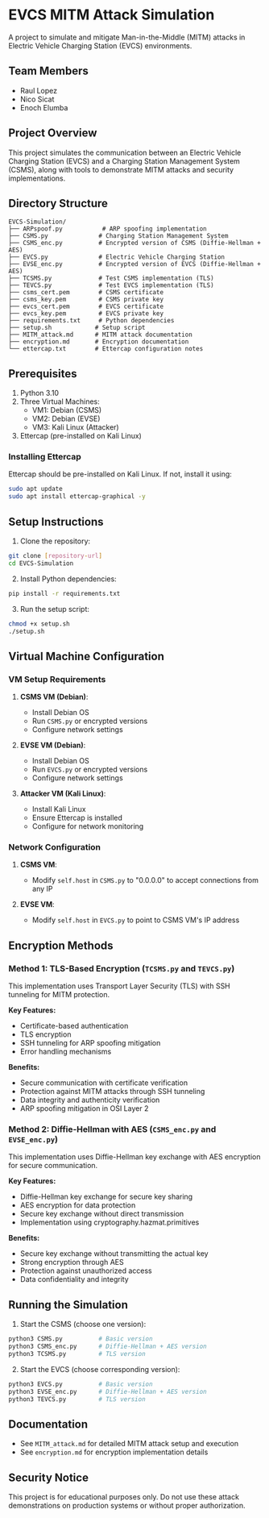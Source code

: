 # EVCS MITM Attack Simulation

A project to simulate and mitigate Man-in-the-Middle (MITM) attacks in Electric Vehicle Charging Station (EVCS) environments.

## Team Members
- Raul Lopez
- Nico Sicat
- Enoch Elumba

## Project Overview
This project simulates the communication between an Electric Vehicle Charging Station (EVCS) and a Charging Station Management System (CSMS), along with tools to demonstrate MITM attacks and security implementations.

## Directory Structure
```
EVCS-Simulation/
├── ARPspoof.py           # ARP spoofing implementation
├── CSMS.py              # Charging Station Management System
├── CSMS_enc.py          # Encrypted version of CSMS (Diffie-Hellman + AES)
├── EVCS.py              # Electric Vehicle Charging Station
├── EVSE_enc.py          # Encrypted version of EVCS (Diffie-Hellman + AES)
├── TCSMS.py             # Test CSMS implementation (TLS)
├── TEVCS.py             # Test EVCS implementation (TLS)
├── csms_cert.pem        # CSMS certificate
├── csms_key.pem         # CSMS private key
├── evcs_cert.pem        # EVCS certificate
├── evcs_key.pem         # EVCS private key
├── requirements.txt     # Python dependencies
├── setup.sh            # Setup script
├── MITM_attack.md      # MITM attack documentation
├── encryption.md       # Encryption documentation
└── ettercap.txt        # Ettercap configuration notes
```

## Prerequisites

1. Python 3.10
2. Three Virtual Machines:
   - VM1: Debian (CSMS)
   - VM2: Debian (EVSE)
   - VM3: Kali Linux (Attacker)
3. Ettercap (pre-installed on Kali Linux)

### Installing Ettercap
Ettercap should be pre-installed on Kali Linux. If not, install it using:
```bash
sudo apt update
sudo apt install ettercap-graphical -y
```

## Setup Instructions

1. Clone the repository:
```bash
git clone [repository-url]
cd EVCS-Simulation
```

2. Install Python dependencies:
```bash
pip install -r requirements.txt
```

3. Run the setup script:
```bash
chmod +x setup.sh
./setup.sh
```

## Virtual Machine Configuration

### VM Setup Requirements
1. **CSMS VM (Debian)**:
   - Install Debian OS
   - Run `CSMS.py` or encrypted versions
   - Configure network settings

2. **EVSE VM (Debian)**:
   - Install Debian OS
   - Run `EVCS.py` or encrypted versions
   - Configure network settings

3. **Attacker VM (Kali Linux)**:
   - Install Kali Linux
   - Ensure Ettercap is installed
   - Configure for network monitoring

### Network Configuration
1. **CSMS VM**:
   - Modify `self.host` in `CSMS.py` to "0.0.0.0" to accept connections from any IP

2. **EVSE VM**:
   - Modify `self.host` in `EVCS.py` to point to CSMS VM's IP address

## Encryption Methods

### Method 1: TLS-Based Encryption (`TCSMS.py` and `TEVCS.py`)
This implementation uses Transport Layer Security (TLS) with SSH tunneling for MITM protection.

**Key Features:**
- Certificate-based authentication
- TLS encryption
- SSH tunneling for ARP spoofing mitigation
- Error handling mechanisms

**Benefits:**
- Secure communication with certificate verification
- Protection against MITM attacks through SSH tunneling
- Data integrity and authenticity verification
- ARP spoofing mitigation in OSI Layer 2

### Method 2: Diffie-Hellman with AES (`CSMS_enc.py` and `EVSE_enc.py`)
This implementation uses Diffie-Hellman key exchange with AES encryption for secure communication.

**Key Features:**
- Diffie-Hellman key exchange for secure key sharing
- AES encryption for data protection
- Secure key exchange without direct transmission
- Implementation using cryptography.hazmat.primitives

**Benefits:**
- Secure key exchange without transmitting the actual key
- Strong encryption through AES
- Protection against unauthorized access
- Data confidentiality and integrity

## Running the Simulation

1. Start the CSMS (choose one version):
```bash
python3 CSMS.py          # Basic version
python3 CSMS_enc.py      # Diffie-Hellman + AES version
python3 TCSMS.py         # TLS version
```

2. Start the EVCS (choose corresponding version):
```bash
python3 EVCS.py          # Basic version
python3 EVSE_enc.py      # Diffie-Hellman + AES version
python3 TEVCS.py         # TLS version
```

## Documentation

- See `MITM_attack.md` for detailed MITM attack setup and execution
- See `encryption.md` for encryption implementation details

## Security Notice

This project is for educational purposes only. Do not use these attack demonstrations on production systems or without proper authorization.
